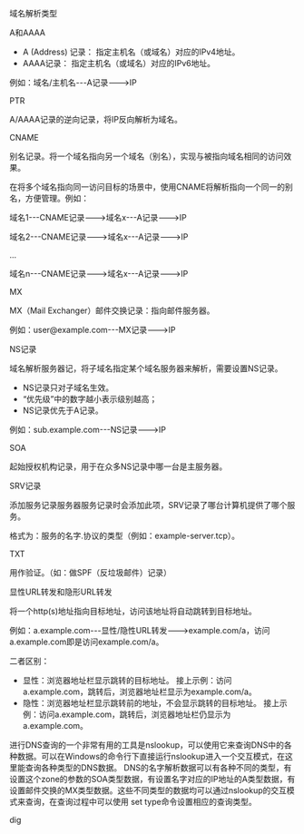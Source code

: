域名解析类型

A和AAAA

- A (Address) 记录： 指定主机名（或域名）对应的IPv4地址。
- AAAA记录： 指定主机名（或域名）对应的IPv6地址。

例如：域名/主机名---A记录--->IP

PTR

A/AAAA记录的逆向记录，将IP反向解析为域名。

CNAME

别名记录。将一个域名指向另一个域名（别名），实现与被指向域名相同的访问效果。

在将多个域名指向同一访问目标的场景中，使用CNAME将解析指向一个同一的别名，方便管理。例如：

域名1---CNAME记录--->域名x---A记录--->IP

域名2---CNAME记录--->域名x---A记录--->IP

...

域名n---CNAME记录--->域名x---A记录--->IP

MX

MX（Mail Exchanger）邮件交换记录：指向邮件服务器。

例如：user@example.com---MX记录--->IP

NS记录

域名解析服务器记，将子域名指定某个域名服务器来解析，需要设置NS记录。

- NS记录只对子域名生效。
- “优先级”中的数字越小表示级别越高；
- NS记录优先于A记录。

例如：sub.example.com---NS记录--->IP

SOA

起始授权机构记录，用于在众多NS记录中哪一台是主服务器。

SRV记录

添加服务记录服务器服务记录时会添加此项，SRV记录了哪台计算机提供了哪个服务。

格式为：服务的名字.协议的类型（例如：example-server.tcp）。

TXT

用作验证。（如：做SPF（反垃圾邮件）记录）

显性URL转发和隐形URL转发

将一个http(s)地址指向目标地址，访问该地址将自动跳转到目标地址。

例如：a.example.com---显性/隐性URL转发--->example.com/a，访问a.example.com即是访问example.com/a。

二者区别：

- 显性：浏览器地址栏显示跳转的目标地址。
  接上示例：访问a.example.com，跳转后，浏览器地址栏显示为example.com/a。
- 隐性：浏览器地址栏显示跳转前的地址，不会显示跳转的目标地址。
  接上示例：访问a.example.com，跳转后，浏览器地址栏仍显示为a.example.com。



 进行DNS查询的一个非常有用的工具是nslookup，可以使用它来查询DNS中的各种数据。可以在Windows的命令行下直接运行nslookup进入一个交互模式，在这里能查询各种类型的DNS数据。
 DNS的名字解析数据可以有各种不同的类型，有设置这个zone的参数的SOA类型数据，有设置名字对应的IP地址的A类型数据，有设置邮件交换的MX类型数据。这些不同类型的数据均可以通过nslookup的交互模式来查询，在查询过程中可以使用  set type命令设置相应的查询类型。

dig
